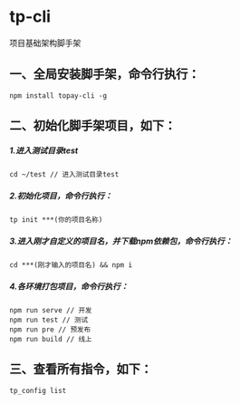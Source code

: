 # tp-cli
项目基础架构脚手架

## 一、全局安装脚手架，命令行执行：
~~~
npm install topay-cli -g
~~~

## 二、初始化脚手架项目，如下：
##### 1.进入测试目录test
~~~
cd ~/test // 进入测试目录test
~~~

##### 2.初始化项目，命令行执行：
~~~
tp init ***(你的项目名称)
~~~

##### 3.进入刚才自定义的项目名，并下载npm依赖包，命令行执行：
~~~
cd ***(刚才输入的项目名) && npm i
~~~

##### 4.各环境打包项目，命令行执行：
~~~
npm run serve // 开发
npm run test // 测试
npm run pre // 预发布
npm run build // 线上
~~~

## 三、查看所有指令，如下：
~~~
tp_config list
~~~

